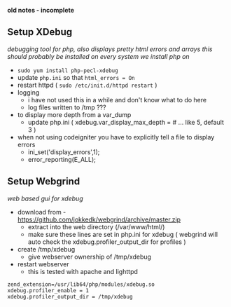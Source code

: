 **old notes - incomplete**

Setup XDebug
------------
*debugging tool for php, also displays pretty html errors and arrays*
*this should probably be installed on every system we install php on*

- `sudo yum install php-pecl-xdebug`
- update `php.ini` so that `html_errors = On`
- restart httpd ( `sudo /etc/init.d/httpd restart` )
- logging
	- i have not used this in a while and don't know what to do here
	- log files written to /tmp ???
- to display more depth from a var_dump
	- update php.ini ( xdebug.var_display_max_depth = # ... like 5, default 3 )
- when not using codeigniter you have to explicitly tell a file to display errors
	- ini_set('display_errors',1);
	- error_reporting(E_ALL);


Setup Webgrind
--------------
*web based gui for xdebug*

- download from - https://github.com/jokkedk/webgrind/archive/master.zip
	- extract into the web directory (/var/www/html/)
	- make sure these lines are set in php.ini for xdebug ( webgrind will auto check the xdebug.profiler_output_dir for profiles )
- create /tmp/xdebug
	- give webserver ownership of /tmp/xdebug
- restart webserver
	- this is tested with apache and lighttpd

```shell
zend_extension=/usr/lib64/php/modules/xdebug.so
xdebug.profiler_enable = 1
xdebug.profiler_output_dir = /tmp/xdebug
```
